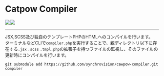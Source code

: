 Catpow Compiler
===

<img src="https://img.shields.io/badge/PHP-7.2-45A?logo=php"><img src="https://img.shields.io/badge/npm-6.4-blue?logo=npm">

---

JSX,SCSS及び独自のテンプレートPHPのHTMLへのコンパイルを行います。  
ターミナルなどCLIで``compiler.php``を実行することで、親ディレクトリ以下に存在する``.jsx`` ``.scss`` ``.tmpl.php``の拡張子を持つファイルの監視し、そのファイルの更新時にコンパイルを行います。
 
 ```command
git submodule add https://github.com/synchrovision/cawpow-compiler.git compiler
 ```
